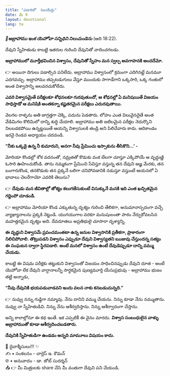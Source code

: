 ```yaml
---
title: "ఎడారిలో  సెలయేర్లు"
date: మే 9
layout: devotional
lang: te
---
```


***📖అబ్రాహాము ఇంక యెహోవా సన్నిధిని నిలుచుండెను***
(ఆది 18:22).

దేవుని స్నేహితుడు కాబట్టి ఇతరుల గురించి దేవునితో వాదించగలడు. 

**అబ్రాహాములో మూర్తీభవించిన విశ్వాసం, దేవునితో స్నేహం మన స్వల్ప అవగాహనకి అందదేమో.**

👉 అయినా దిగులు పడాల్సిన పనిలేదు. అబ్రాహాము విశ్వాసంలో క్రమంగా ఎదిగినట్టే మనమూ ఎదగవచ్చు. అబ్రాహాము తప్పటడుగులు వేస్తూ ముందుకు సాగాడేగాని ఒక్కసారి, ఒక్క గంతులో అంత విశ్వాసాన్ని అలవరచుకోలేదు.

**ఎవరి విశ్వాసమైతే పరీక్షలకూ శోధనలకూ గురవుతుందో, ఆ శోధనల్లో ఏ మనిషయితే విజయం సాధిస్తాడో ఆ మనిషికి అంతకన్నా కష్టతరమైన పరీక్షలు ఎదురవుతాయి.**

వెలగల రాళ్ళను అతి జాగ్రత్తగా చెక్కి, పదును పెడతారు. లోహం ఎంత విలువైనదైతే అంత వేడిమిగల కొలిమిలో దాన్ని శుద్ధి చేయాలి. అబ్రాహాము అతి జటిలమైన పరీక్షల నెదుర్కొని నిలబడకపోయి ఉన్నట్టయితే ఆయన్ని విశ్వాసులకి తండ్రి అని పిలిచేవారు కాదు. ఆదికాండం ఇరవై రెండవ అధ్యాయం చదవండి.

**“నీకు ఒక్కడై ఉన్న నీ కుమారుని, అనగా నీవు ప్రేమించు ఇస్సాకును తీసికొని...’ -** 

మోరియా కొండల్లో శోక వదనంతో, నమ్రతతో కొడుకు వంక బేలగా చూస్తూ ఎక్కిపోయే ఆ వృద్ధుణ్ణి ఓసారి ఊహించుకోండి. తాను నమ్మకంగా ప్రేమించి సేవిస్తూ వస్తున్న తన దేవుని ఆజ్ఞ మేరకు, తన బంగారుకొండ, తనకొడుకు తన ప్రక్కనే బలిగా చనిపోవడానికి నడుస్తూ వస్తుంటే ఆయనలో ఏ భావాలు చెలరేగాయో ఎవరికి తెలుసు?

👉 **దేవుడు మన జీవితాల్లో జోక్యం కలుగజేసుకుంటే విసుక్కునే మనకి ఇది ఎంత ఖచ్చితమైన గద్దింపో చూడండి.**

 👉 అబ్రాహాము మోరియా కొండ ఎక్కుతున్న దృశ్యం గురించి తేలికగా, అనుమానాస్పదంగా వచ్చే వ్యాఖ్యానాలను ప్రక్కకి నెట్టండి. యుగయుగాల వరకూ మనుషులంతా పాఠం నేర్చుకోవలసిన మహత్తరమైన దృశ్యం అది. దేవదూతలు అప్రతిభులై చూసారా దృశ్యాన్ని.

**ఈ వృద్దుని విశ్వాసమే ప్రపంచమంతటా ఉన్న జనుల విశ్వాసానికి ప్రతీకగా, ప్రాకారంగా నిలిచిపోవాలి. తొట్రుపడని విశ్వాసం ఎప్పుడూ దేవుని విశ్వాస్యతని ఋజువు చేస్తుందన్న సత్యం ఈ సంఘటన ద్వారా స్థిరపడాలి. అంటే మనలో విశ్వాసం ఉంటే దేవుడెప్పుడూ దాన్ని వమ్ము చేయడు.**

కాబట్టి ఈ విషమ పరీక్షకు తట్టుకుని విశ్వాసంతో విజయం సాధించినప్పుడు దేవుని దూత - అంటే యెహోవా లేక దేవుని వాగ్దానాలన్నీ సార్థకమైన పుణ్యమూర్తి యేసుప్రభువు - అబ్రాహాము భుజం తట్టి అన్నాడు, 

**“నీవు దేవునికి భయపడువాడవని ఇందు వలన నాకు కనబడుచున్నది.”**

👉 నువ్వు నన్ను గుడ్డిగా నమ్మావు. నేను దానిని వమ్ము చేయను. నిన్ను కూడా నేను నమ్ముతాను. నువ్వు నా స్నేహితుడివి. నిన్ను నేను ఆశీర్వదిస్తాను. నిన్ను ఆశీర్వాదంగా చేస్తాను.

అన్ని కాలాల్లోనూ ఈ కథ ఇంతే. ఇక ఎప్పటికీ ఈ వైనం మారదు. **విశ్వాస సంబంధులైన వాళ్ళు అబ్రాహాముతో కూడా ఆశీర్వదించబడతారు.** 

**దేవునికి స్నేహితుడిగా ఉండడం అన్నది మామూలు విషయం కాదు.**


<div class="blessing">🙏 <span class="bless-text">దైవాశ్శీసులు!!!</span> ✨</div>

<div class="credit">✍️ <span class="credit-text">▪ సంకలనం - చార్లెస్ ఇ. కౌమన్</span></div>
<div class="credit">🌐 <span class="credit-text">▪ అనువాదం - డా. జోబ్ సుదర్శన్</span></div>


<div class="share">📤 👉 <span class="share-text">మీ మిత్రులకు share చేసి మీ వంతుగా దేవుని పని చేయండి.</span></div>
